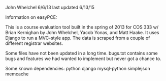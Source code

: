 John Whelchel
6/6/13
last updated 6/13/15


Information on easyPCE:

This is a course evaluation tool built in the spring of 2013 for COS 333 w/ Brian Kernighan by John Whelchel, Yacob Yonas, and  Matt Haake. It uses Django to run a MVC-style app. The data is scraped from a couple of different registrar websites.

Some files have not been updated in a long time. bugs.txt contains some bugs and features we had wanted to implement but never got a chance to.

Some known dependencies:
python
    django
    mysql-python
    simplejson
    memcache
